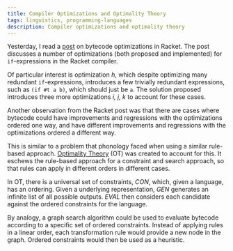 ```yaml
---
title: Compiler Optimizations and Optimality Theory
tags: linguistics, programming-languages
description: Compiler optimizations and optimality theory
---
```


Yesterday, I read a [post](http://gus-massa.blogspot.com/2014/04/removing-strange-t-and-f-of-ifs-in.html) on bytecode optimizations in Racket. The post discusses a number of optimizations (both proposed and implemented) for `if`-expressions in the Racket compiler.

Of particular interest is optimization *h*, which despite optimizing many redundant `if`-expressions, introduces a few trivially redundant expressions, such as `(if #t a b)`, which should just be `a`. The solution proposed introduces three more optimizations *i, j, k* to account for these cases.

Another observation from the Racket post was that there are cases where bytecode could have improvements and regressions with the optimizations ordered one way, and have different improvements and regressions with the optimizations ordered a different way.

This is similar to a problem that phonology faced when using a similar rule-based approach. [Optimality Theory](https://en.wikipedia.org/wiki/Optimality_theory) (OT) was created to account for this. It eschews the rule-based approach for a constraint and search approach, so that rules can apply in different orders in different cases.

In OT, there is a universal set of constraints, *CON*, which, given a language, has an ordering. Given a underlying representation, *GEN* generates an infinite list of all possible outputs. *EVAL* then considers each candidate against the ordered constraints for the language.

By analogy, a graph search algorithm could be used to evaluate bytecode according to a specific set of ordered constraints. Instead of applying rules in a linear order, each transformation rule would provide a new node in the graph. Ordered constraints would then be used as a heuristic.
